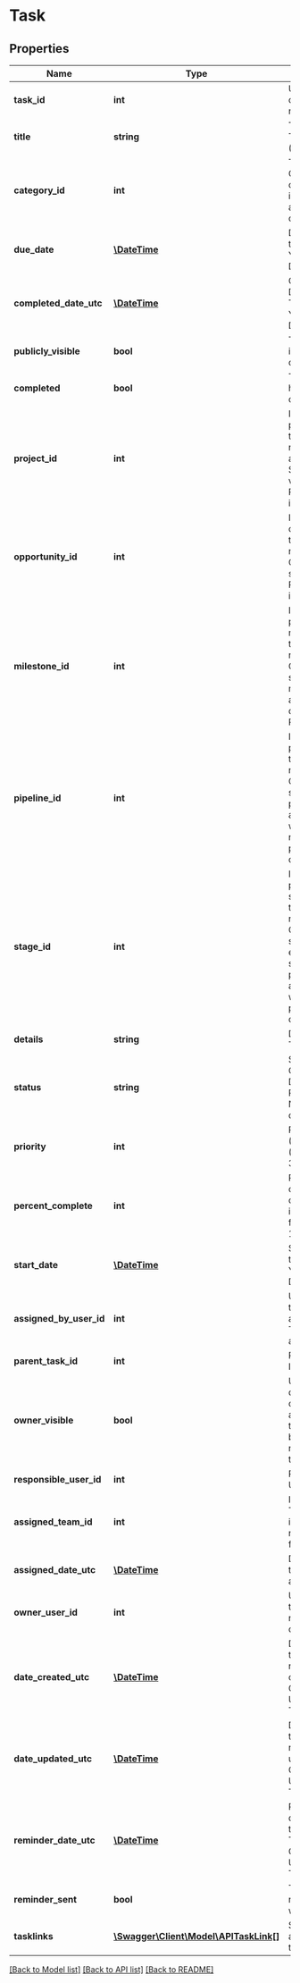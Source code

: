 # Task

## Properties
Name | Type | Description | Notes
------------ | ------------- | ------------- | -------------
**task_id** | **int** | Unique key of the Task record | [optional] 
**title** | **string** | Title of the Task (required) | 
**category_id** | **int** | The Category ID of the Task, if it has been assigned to one | [optional] 
**due_date** | [**\DateTime**](\DateTime.md) | Due date of the Task, in YYYY-MM-DD format | [optional] 
**completed_date_utc** | [**\DateTime**](\DateTime.md) | Completed Date of the Task, in YYYY-MM-DD format | [optional] 
**publicly_visible** | **bool** | True, if Task is visible to others | 
**completed** | **bool** | True, if Task has been completed | 
**project_id** | **int** | ID of the project the task is related to, if applicable. Should be a valid PROJECT_ID, if set. | [optional] 
**opportunity_id** | **int** | ID of the opportunity the task is related to. Can only be set if PROJECT_ID is null. | [optional] 
**milestone_id** | **int** | ID of the project milestone the task is related to. Can only be set to a milestone of a project defined by PROJECT_ID. | [optional] 
**pipeline_id** | **int** | ID of the pipeline the task is related to. Can only be set to a pipeline associated with the related project or opportunity. | [optional] 
**stage_id** | **int** | ID of the pipeline stage the task is related to. Can only be set to an existing stage of a pipeline associated with related project or opportunity. | [optional] 
**details** | **string** | Details of the Task | [optional] 
**status** | **string** | Status: Completed, Deferred, In Progress, Not Started, or Waiting | [optional] 
**priority** | **int** | Priority: 1 (Low), 2 (Normal) or 3 (High) | [optional] 
**percent_complete** | **int** | Percentage completion of the Task, integer value from 0 to 100 | [optional] 
**start_date** | [**\DateTime**](\DateTime.md) | Start Date of the Task, in YYYY-MM-DD format | [optional] 
**assigned_by_user_id** | **int** | User ID of the User who assigned the Task to another User | [optional] 
**parent_task_id** | **int** | Parent Task ID | [optional] 
**owner_visible** | **bool** | Used to determine if owner of assigned task wants to be kept notified of the Task | [optional] 
**responsible_user_id** | **int** | Responsible User ID | [optional] 
**assigned_team_id** | **int** | ID of the Team which is responsible for the Task | [optional] 
**assigned_date_utc** | [**\DateTime**](\DateTime.md) | Date when the Task was assigned | [optional] 
**owner_user_id** | **int** | User ID of the Task record owner | [optional] 
**date_created_utc** | [**\DateTime**](\DateTime.md) | Date and time Task record created, as Coordinated Universal Time | [optional] 
**date_updated_utc** | [**\DateTime**](\DateTime.md) | Date and time Task record updated, as Coordinated Universal Time | [optional] 
**reminder_date_utc** | [**\DateTime**](\DateTime.md) | Reminder date and time of the Task, as Coordinated Universal Time | [optional] 
**reminder_sent** | **bool** | True, if a reminder was sent | [optional] 
**tasklinks** | [**\Swagger\Client\Model\APITaskLink[]**](APITaskLink.md) | Set of Links attached to the Task | [optional] 

[[Back to Model list]](../README.md#documentation-for-models) [[Back to API list]](../README.md#documentation-for-api-endpoints) [[Back to README]](../README.md)


